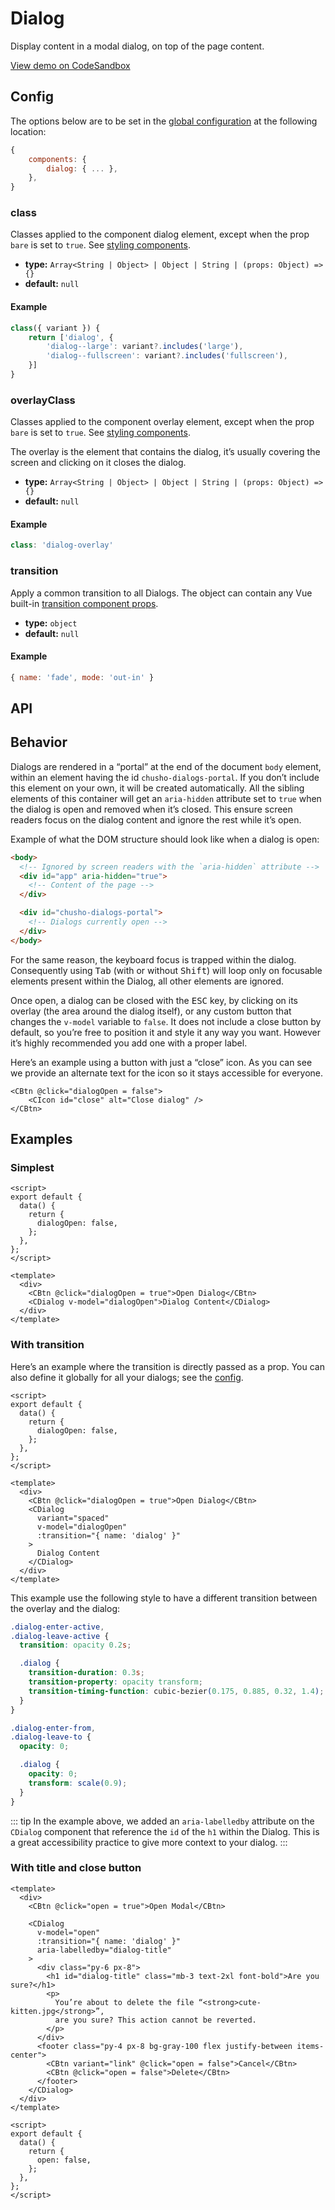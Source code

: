 # Dialog

Display content in a modal dialog, on top of the page content.

[View demo on CodeSandbox](https://codesandbox.io/s/cdialog-bnw6j?file=/src/App.vue)

## Config

The options below are to be set in the [global configuration](/guide/config.html) at the following location:

```js
{
    components: {
        dialog: { ... },
    },
}
```

### class

Classes applied to the component dialog element, except when the prop `bare` is set to `true`. See [styling components](/guide/styling-components/).

- **type:** `Array<String | Object> | Object | String | (props: Object) => {}`
- **default:** `null`

#### Example

```js
class({ variant }) {
    return ['dialog', {
        'dialog--large': variant?.includes('large'),
        'dialog--fullscreen': variant?.includes('fullscreen'),
    }]
}
```

### overlayClass

Classes applied to the component overlay element, except when the prop `bare` is set to `true`. See [styling components](/guide/styling-components/).

The overlay is the element that contains the dialog, it’s usually covering the screen and clicking on it closes the dialog.

- **type:** `Array<String | Object> | Object | String | (props: Object) => {}`
- **default:** `null`

#### Example

```js
class: 'dialog-overlay'
```

### transition

Apply a common transition to all Dialogs. The object can contain any Vue built-in [transition component props](https://v3.vuejs.org/api/built-in-components.html#transition).

- **type:** `object`
- **default:** `null`

#### Example

```js
{ name: 'fade', mode: 'out-in' }
```

## API

<Docgen :components="['CDialog']" />

## Behavior

Dialogs are rendered in a “portal” at the end of the document `body` element, within an element having the id `chusho-dialogs-portal`. If you don’t include this element on your own, it will be created automatically. All the sibling elements of this container will get an `aria-hidden` attribute set to `true` when the dialog is open and removed when it’s closed. This ensure screen readers focus on the dialog content and ignore the rest while it’s open.

Example of what the DOM structure should look like when a dialog is open:

```html
<body>
  <!-- Ignored by screen readers with the `aria-hidden` attribute -->
  <div id="app" aria-hidden="true">
    <!-- Content of the page -->
  </div>

  <div id="chusho-dialogs-portal">
    <!-- Dialogs currently open -->
  </div>
</body>
```

For the same reason, the keyboard focus is trapped within the dialog. Consequently using <kbd>Tab</kbd> (with or without <kbd>Shift</kbd>) will loop only on focusable elements present within the Dialog, all other elements are ignored.

Once open, a dialog can be closed with the <kbd>ESC</kbd> key, by clicking on its overlay (the area around the dialog itself), or any custom button that changes the `v-model` variable to `false`. It does not include a close button by default, so you’re free to position it and style it any way you want. However it’s highly recommended you add one with a proper label.

Here’s an example using a button with just a “close” icon. As you can see we provide an alternate text for the icon so it stays accessible for everyone.

```vue-html
<CBtn @click="dialogOpen = false">
    <CIcon id="close" alt="Close dialog" />
</CBtn>
```

## Examples

### Simplest

```vue
<script>
export default {
  data() {
    return {
      dialogOpen: false,
    };
  },
};
</script>

<template>
  <div>
    <CBtn @click="dialogOpen = true">Open Dialog</CBtn>
    <CDialog v-model="dialogOpen">Dialog Content</CDialog>
  </div>
</template>
```

### With transition

Here’s an example where the transition is directly passed as a prop. You can also define it globally for all your dialogs; see the [config](#config).

```vue
<script>
export default {
  data() {
    return {
      dialogOpen: false,
    };
  },
};
</script>

<template>
  <div>
    <CBtn @click="dialogOpen = true">Open Dialog</CBtn>
    <CDialog
      variant="spaced"
      v-model="dialogOpen"
      :transition="{ name: 'dialog' }"
    >
      Dialog Content
    </CDialog>
  </div>
</template>
```

This example use the following style to have a different transition between the overlay and the dialog:

```css
.dialog-enter-active,
.dialog-leave-active {
  transition: opacity 0.2s;

  .dialog {
    transition-duration: 0.3s;
    transition-property: opacity transform;
    transition-timing-function: cubic-bezier(0.175, 0.885, 0.32, 1.4);
  }
}

.dialog-enter-from,
.dialog-leave-to {
  opacity: 0;

  .dialog {
    opacity: 0;
    transform: scale(0.9);
  }
}
```

::: tip
In the example above, we added an `aria-labelledby` attribute on the `CDialog` component that reference the `id` of the `h1` within the Dialog. This is a great accessibility practice to give more context to your dialog.
:::

### With title and close button

```vue
<template>
  <div>
    <CBtn @click="open = true">Open Modal</CBtn>

    <CDialog
      v-model="open"
      :transition="{ name: 'dialog' }"
      aria-labelledby="dialog-title"
    >
      <div class="py-6 px-8">
        <h1 id="dialog-title" class="mb-3 text-2xl font-bold">Are you sure?</h1>
        <p>
          You’re about to delete the file “<strong>cute-kitten.jpg</strong>”,
          are you sure? This action cannot be reverted.
        </p>
      </div>
      <footer class="py-4 px-8 bg-gray-100 flex justify-between items-center">
        <CBtn variant="link" @click="open = false">Cancel</CBtn>
        <CBtn @click="open = false">Delete</CBtn>
      </footer>
    </CDialog>
  </div>
</template>

<script>
export default {
  data() {
    return {
      open: false,
    };
  },
};
</script>
```
